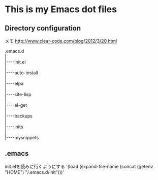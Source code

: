 # This is my Emacs dot files

## Directory configuration

メモ
http://www.clear-code.com/blog/2012/3/20.html

.emacs.d  
|  
|----init.el  
|  
|----auto-install  
|  
|----elpa  
|  
|----site-lisp  
|  
|----el-get  
|  
|----backups  
|  
|----inits  
|  
|----mysnippets  

## .emacs
init.elを読みに行くようにする
'(load (expand-file-name (concat (getenv "HOME") "/.emacs.d/init")))'

